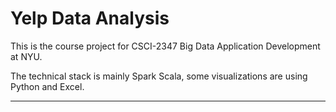 # Yelp Data Analysis

This is the course project for CSCI-2347 Big Data Application Development at NYU.

The technical stack is mainly Spark Scala, some visualizations are using Python and Excel.

---

